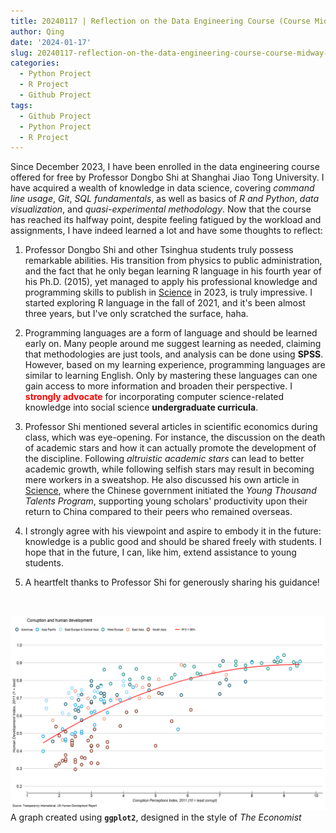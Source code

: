 ```yaml
---
title: 20240117 | Reflection on the Data Engineering Course (Course Midway Point)
author: Qing
date: '2024-01-17'
slug: 20240117-reflection-on-the-data-engineering-course-course-midway-point
categories:
  - Python Project
  - R Project
  - Github Project
tags:
  - Github Project
  - Python Project
  - R Project
---
```


Since December 2023, I have been enrolled in the data engineering course offered for free by Professor Dongbo Shi at Shanghai Jiao Tong University. I have acquired a wealth of knowledge in data science, covering *command line usage*, *Git*, *SQL fundamentals*, as well as basics of *R and Python*, *data visualization*, and *quasi-experimental methodology*. Now that the course has reached its halfway point, despite feeling fatigued by the workload and assignments, I have indeed learned a lot and have some thoughts to reflect:

1.  Professor Dongbo Shi and other Tsinghua students truly possess remarkable abilities. His transition from physics to public administration, and the fact that he only began learning R language in his fourth year of his Ph.D. (2015), yet managed to apply his professional knowledge and programming skills to publish in [Science](https://www.science.org/doi/full/10.1126/science.abq1218) in 2023, is truly impressive. I started exploring R language in the fall of 2021, and it's been almost three years, but I've only scratched the surface, haha.

2.  Programming languages are a form of language and should be learned early on. Many people around me suggest learning as needed, claiming that methodologies are just tools, and analysis can be done using **SPSS**. However, based on my learning experience, programming languages are similar to learning English. Only by mastering these languages can one gain access to more information and broaden their perspective. I <span style="color: rgb(255,0,0);">**strongly advocate**</span> for incorporating computer science-related knowledge into social science **undergraduate curricula**.

3.  Professor Shi mentioned several articles in scientific economics during class, which was eye-opening. For instance, the discussion on the death of academic stars and how it can actually promote the development of the discipline. Following *altruistic academic stars* can lead to better academic growth, while following selfish stars may result in becoming mere workers in a sweatshop. He also discussed his own article in [Science](https://www.science.org/doi/full/10.1126/science.abq1218), where the Chinese government initiated the *Young Thousand Talents Program*, supporting young scholars' productivity upon their return to China compared to their peers who remained overseas.

4. I strongly agree with his viewpoint and aspire to embody it in the future: knowledge is a public good and should be shared freely with students. I hope that in the future, I can, like him, extend assistance to young students.

5.  A heartfelt thanks to Professor Shi for generously sharing his guidance!

<br /> 

![](images/1.png)  
A graph created using **`ggplot2`**, designed in the style of *The Economist*
